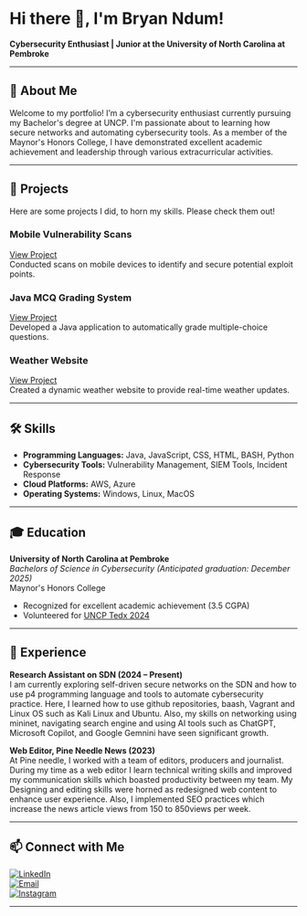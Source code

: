 # Hi there 👋, I'm Bryan Ndum!

**Cybersecurity Enthusiast | Junior at the University of North Carolina at Pembroke**

---

## 🚀 About Me
Welcome to my portfolio! I’m a cybersecurity enthusiast currently pursuing my Bachelor's degree at UNCP. I'm passionate about to learning how secure networks and automating cybersecurity tools. As a member of the Maynor's Honors College, I have demonstrated excellent academic achievement and leadership through various extracurricular activities.

---

## 🔬 Projects
Here are some projects I did, to horn my skills. Please check them out!

### Mobile Vulnerability Scans
[View Project](https://github.com/your-github-username/mobile-vulnerability-scans)  
Conducted scans on mobile devices to identify and secure potential exploit points.

### Java MCQ Grading System
[View Project](https://github.com/your-github-username/java-mcq-grading-system)  
Developed a Java application to automatically grade multiple-choice questions.

### Weather Website
[View Project](https://github.com/your-github-username/weather-website)  
Created a dynamic weather website to provide real-time weather updates.

---

## 🛠️ Skills

- **Programming Languages:** Java, JavaScript, CSS, HTML, BASH, Python
- **Cybersecurity Tools:** Vulnerability Management, SIEM Tools, Incident Response
- **Cloud Platforms:** AWS, Azure
- **Operating Systems:** Windows, Linux, MacOS

---

## 🎓 Education

**University of North Carolina at Pembroke**  
*Bachelors of Science in Cybersecurity (Anticipated graduation: December 2025)*  
Maynor's Honors College  
- Recognized for excellent academic achievement (3.5 CGPA)
- Volunteered for [UNCP Tedx 2024](https://www.linkedin.com/feed/update/urn:li:activity:7188624003454971906/)

---

## 💼 Experience

**Research Assistant on SDN (2024 – Present)**  
I am currently exploring self-driven secure networks on the SDN and how to use p4 programming language and tools to automate cybersecurity practice. Here, I learned how to use github repositories, baash, Vagrant and Linux OS such as Kali Linux and Ubuntu. Also, my skills on networking using mininet, navigating search engine and using AI tools such as ChatGPT, Microsoft Copilot, and Google Gemnini have seen significant growth.

**Web Editor, Pine Needle News (2023)**  
At Pine needle, I worked with a team of editors, producers and journalist. During my time as a web editor I learn technical writing skills and improved my communication skills which boasted productivity between my team. My Designing and editing skills were horned as redesigned web content to enhance user experience. Also, I implemented SEO practices which increase the news article views from 150 to 850views per week. 

---

## 📫 Connect with Me

[![LinkedIn](https://img.shields.io/badge/LinkedIn-0077B5?style=for-the-badge&logo=linkedin&logoColor=white)][linkedin]  
[![Email](https://img.shields.io/badge/Email-D14836?style=for-the-badge&logo=gmail&logoColor=white)][email]  
[![Instagram](https://img.shields.io/badge/Instagram-E4405F?style=for-the-badge&logo=instagram&logoColor=white)][instagram]

[linkedin]: https://www.linkedin.com/in/bryan-ndum-99488b23a/
[email]: mailto:Ndumbaba@gmail.com
[instagram]: https://www.instagram.com/Bryan_nbn/

---

<!--
**BryanNdum/BryanNdum** is a ✨ _special_ ✨ repository because its `README.md` (this file) appears on your GitHub profile.

Here are some ideas to get you started:

- 🔭 I’m currently working on ...
- 🌱 I’m currently learning ...
- 👯 I’m looking to collaborate on ...
- 🤔 I’m looking for help with ...
- 💬 Ask me about ...
- 📫 How to reach me: ...
- 😄 Pronouns: ...
- ⚡ Fun fact: ...
-->
